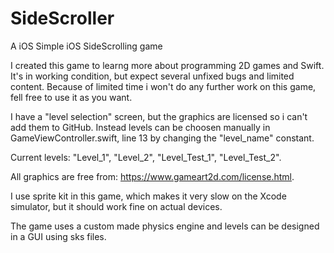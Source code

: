# SideScroller
A iOS Simple iOS SideScrolling game

I created this game to learng more about programming 2D games and Swift. It's in working condition, but expect several unfixed 
bugs and limited content. Because of limited time i won't do any further work on this game, fell free to use it as you want. 

I have a "level selection" screen, but the graphics are licensed so i can't add them to  GitHub. Instead levels can be 
choosen manually in GameViewController.swift, line 13 by changing the "level_name" constant. 

Current levels: "Level_1", "Level_2", "Level_Test_1", "Level_Test_2".

All graphics are free from: https://www.gameart2d.com/license.html.

I use sprite kit in this game, which makes it very slow on the Xcode simulator, but it should work fine on actual devices. 

The game uses a custom made physics engine and levels can be designed in a GUI using sks files. 
